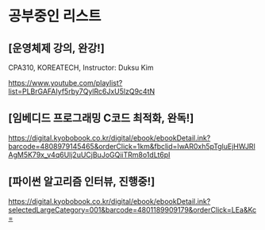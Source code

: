 # 공부중인 리스트


## [운영체제 강의, 완강!]

CPA310, KOREATECH, Instructor: Duksu Kim

https://www.youtube.com/playlist?list=PLBrGAFAIyf5rby7QylRc6JxU5lzQ9c4tN

## [임베디드 프로그래밍 C코드 최적화, 완독!]
https://digital.kyobobook.co.kr/digital/ebook/ebookDetail.ink?barcode=4808979145465&orderClick=1km&fbclid=IwAR0xh5pTgluEjHWJRlAgM5K79x_v4q6Ulj2uUCjBuJoGQiiTRm8o1dLt6pI

## [파이썬 알고리즘 인터뷰, 진행중!]
https://digital.kyobobook.co.kr/digital/ebook/ebookDetail.ink?selectedLargeCategory=001&barcode=4801189909179&orderClick=LEa&Kc=

